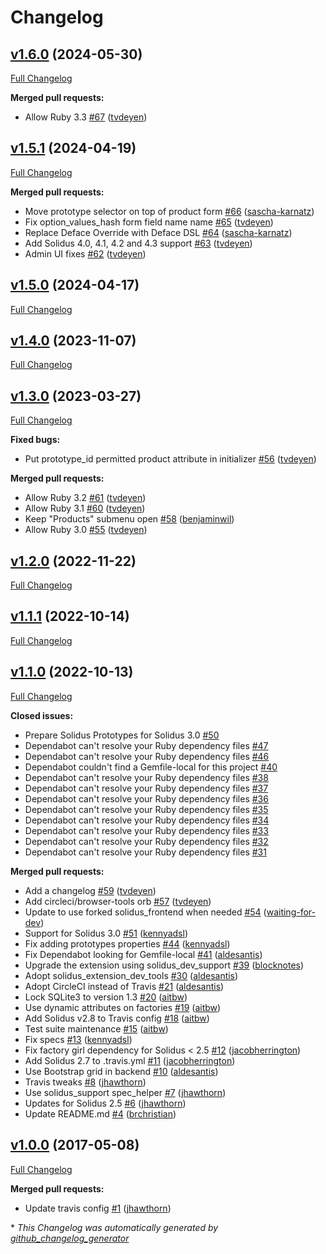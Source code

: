 # Changelog

## [v1.6.0](https://github.com/solidusio-contrib/solidus_prototypes/tree/v1.6.0) (2024-05-30)

[Full Changelog](https://github.com/solidusio-contrib/solidus_prototypes/compare/v1.5.1...v1.6.0)

**Merged pull requests:**

- Allow Ruby 3.3 [\#67](https://github.com/solidusio-contrib/solidus_prototypes/pull/67) ([tvdeyen](https://github.com/tvdeyen))

## [v1.5.1](https://github.com/solidusio-contrib/solidus_prototypes/tree/v1.5.1) (2024-04-19)

[Full Changelog](https://github.com/solidusio-contrib/solidus_prototypes/compare/v1.5.0...v1.5.1)

**Merged pull requests:**

- Move prototype selector on top of product form [\#66](https://github.com/solidusio-contrib/solidus_prototypes/pull/66) ([sascha-karnatz](https://github.com/sascha-karnatz))
- Fix option\_values\_hash form field name name [\#65](https://github.com/solidusio-contrib/solidus_prototypes/pull/65) ([tvdeyen](https://github.com/tvdeyen))
- Replace Deface Override with Deface DSL [\#64](https://github.com/solidusio-contrib/solidus_prototypes/pull/64) ([sascha-karnatz](https://github.com/sascha-karnatz))
- Add Solidus 4.0, 4.1, 4.2 and 4.3 support [\#63](https://github.com/solidusio-contrib/solidus_prototypes/pull/63) ([tvdeyen](https://github.com/tvdeyen))
- Admin UI fixes [\#62](https://github.com/solidusio-contrib/solidus_prototypes/pull/62) ([tvdeyen](https://github.com/tvdeyen))

## [v1.5.0](https://github.com/solidusio-contrib/solidus_prototypes/tree/v1.5.0) (2024-04-17)

[Full Changelog](https://github.com/solidusio-contrib/solidus_prototypes/compare/v1.4.0...v1.5.0)

## [v1.4.0](https://github.com/solidusio-contrib/solidus_prototypes/tree/v1.4.0) (2023-11-07)

[Full Changelog](https://github.com/solidusio-contrib/solidus_prototypes/compare/v1.3.0...v1.4.0)

## [v1.3.0](https://github.com/solidusio-contrib/solidus_prototypes/tree/v1.3.0) (2023-03-27)

[Full Changelog](https://github.com/solidusio-contrib/solidus_prototypes/compare/v1.2.0...v1.3.0)

**Fixed bugs:**

- Put prototype\_id permitted product attribute in initializer [\#56](https://github.com/solidusio-contrib/solidus_prototypes/pull/56) ([tvdeyen](https://github.com/tvdeyen))

**Merged pull requests:**

- Allow Ruby 3.2 [\#61](https://github.com/solidusio-contrib/solidus_prototypes/pull/61) ([tvdeyen](https://github.com/tvdeyen))
- Allow Ruby 3.1 [\#60](https://github.com/solidusio-contrib/solidus_prototypes/pull/60) ([tvdeyen](https://github.com/tvdeyen))
- Keep "Products" submenu open [\#58](https://github.com/solidusio-contrib/solidus_prototypes/pull/58) ([benjaminwil](https://github.com/benjaminwil))
- Allow Ruby 3.0 [\#55](https://github.com/solidusio-contrib/solidus_prototypes/pull/55) ([tvdeyen](https://github.com/tvdeyen))

## [v1.2.0](https://github.com/solidusio-contrib/solidus_prototypes/tree/v1.2.0) (2022-11-22)

[Full Changelog](https://github.com/solidusio-contrib/solidus_prototypes/compare/v1.1.1...v1.2.0)

## [v1.1.1](https://github.com/solidusio-contrib/solidus_prototypes/tree/v1.1.1) (2022-10-14)

[Full Changelog](https://github.com/solidusio-contrib/solidus_prototypes/compare/v1.1.0...v1.1.1)

## [v1.1.0](https://github.com/solidusio-contrib/solidus_prototypes/tree/v1.1.0) (2022-10-13)

[Full Changelog](https://github.com/solidusio-contrib/solidus_prototypes/compare/v1.0.0...v1.1.0)

**Closed issues:**

- Prepare Solidus Prototypes for Solidus 3.0 [\#50](https://github.com/solidusio-contrib/solidus_prototypes/issues/50)
- Dependabot can't resolve your Ruby dependency files [\#47](https://github.com/solidusio-contrib/solidus_prototypes/issues/47)
- Dependabot can't resolve your Ruby dependency files [\#46](https://github.com/solidusio-contrib/solidus_prototypes/issues/46)
- Dependabot couldn't find a Gemfile-local for this project [\#40](https://github.com/solidusio-contrib/solidus_prototypes/issues/40)
- Dependabot can't resolve your Ruby dependency files [\#38](https://github.com/solidusio-contrib/solidus_prototypes/issues/38)
- Dependabot can't resolve your Ruby dependency files [\#37](https://github.com/solidusio-contrib/solidus_prototypes/issues/37)
- Dependabot can't resolve your Ruby dependency files [\#36](https://github.com/solidusio-contrib/solidus_prototypes/issues/36)
- Dependabot can't resolve your Ruby dependency files [\#35](https://github.com/solidusio-contrib/solidus_prototypes/issues/35)
- Dependabot can't resolve your Ruby dependency files [\#34](https://github.com/solidusio-contrib/solidus_prototypes/issues/34)
- Dependabot can't resolve your Ruby dependency files [\#33](https://github.com/solidusio-contrib/solidus_prototypes/issues/33)
- Dependabot can't resolve your Ruby dependency files [\#32](https://github.com/solidusio-contrib/solidus_prototypes/issues/32)
- Dependabot can't resolve your Ruby dependency files [\#31](https://github.com/solidusio-contrib/solidus_prototypes/issues/31)

**Merged pull requests:**

- Add a changelog [\#59](https://github.com/solidusio-contrib/solidus_prototypes/pull/59) ([tvdeyen](https://github.com/tvdeyen))
- Add circleci/browser-tools orb [\#57](https://github.com/solidusio-contrib/solidus_prototypes/pull/57) ([tvdeyen](https://github.com/tvdeyen))
- Update to use forked solidus\_frontend when needed [\#54](https://github.com/solidusio-contrib/solidus_prototypes/pull/54) ([waiting-for-dev](https://github.com/waiting-for-dev))
- Support for Solidus 3.0 [\#51](https://github.com/solidusio-contrib/solidus_prototypes/pull/51) ([kennyadsl](https://github.com/kennyadsl))
- Fix adding prototypes properties [\#44](https://github.com/solidusio-contrib/solidus_prototypes/pull/44) ([kennyadsl](https://github.com/kennyadsl))
- Fix Dependabot looking for Gemfile-local [\#41](https://github.com/solidusio-contrib/solidus_prototypes/pull/41) ([aldesantis](https://github.com/aldesantis))
- Upgrade the extension using solidus\_dev\_support [\#39](https://github.com/solidusio-contrib/solidus_prototypes/pull/39) ([blocknotes](https://github.com/blocknotes))
- Adopt solidus\_extension\_dev\_tools [\#30](https://github.com/solidusio-contrib/solidus_prototypes/pull/30) ([aldesantis](https://github.com/aldesantis))
- Adopt CircleCI instead of Travis [\#21](https://github.com/solidusio-contrib/solidus_prototypes/pull/21) ([aldesantis](https://github.com/aldesantis))
- Lock SQLite3 to version 1.3 [\#20](https://github.com/solidusio-contrib/solidus_prototypes/pull/20) ([aitbw](https://github.com/aitbw))
- Use dynamic attributes on factories [\#19](https://github.com/solidusio-contrib/solidus_prototypes/pull/19) ([aitbw](https://github.com/aitbw))
- Add Solidus v2.8 to Travis config [\#18](https://github.com/solidusio-contrib/solidus_prototypes/pull/18) ([aitbw](https://github.com/aitbw))
- Test suite maintenance [\#15](https://github.com/solidusio-contrib/solidus_prototypes/pull/15) ([aitbw](https://github.com/aitbw))
- Fix specs [\#13](https://github.com/solidusio-contrib/solidus_prototypes/pull/13) ([kennyadsl](https://github.com/kennyadsl))
- Fix factory girl dependency for Solidus \< 2.5 [\#12](https://github.com/solidusio-contrib/solidus_prototypes/pull/12) ([jacobherrington](https://github.com/jacobherrington))
- Add Solidus 2.7 to .travis.yml [\#11](https://github.com/solidusio-contrib/solidus_prototypes/pull/11) ([jacobherrington](https://github.com/jacobherrington))
- Use Bootstrap grid in backend [\#10](https://github.com/solidusio-contrib/solidus_prototypes/pull/10) ([aldesantis](https://github.com/aldesantis))
- Travis tweaks [\#8](https://github.com/solidusio-contrib/solidus_prototypes/pull/8) ([jhawthorn](https://github.com/jhawthorn))
- Use solidus\_support spec\_helper [\#7](https://github.com/solidusio-contrib/solidus_prototypes/pull/7) ([jhawthorn](https://github.com/jhawthorn))
- Updates for Solidus 2.5 [\#6](https://github.com/solidusio-contrib/solidus_prototypes/pull/6) ([jhawthorn](https://github.com/jhawthorn))
- Update README.md [\#4](https://github.com/solidusio-contrib/solidus_prototypes/pull/4) ([brchristian](https://github.com/brchristian))

## [v1.0.0](https://github.com/solidusio-contrib/solidus_prototypes/tree/v1.0.0) (2017-05-08)

[Full Changelog](https://github.com/solidusio-contrib/solidus_prototypes/compare/10e23adb3b59a07e96cf89df41d794c5b7b330ee...v1.0.0)

**Merged pull requests:**

- Update travis config [\#1](https://github.com/solidusio-contrib/solidus_prototypes/pull/1) ([jhawthorn](https://github.com/jhawthorn))



\* *This Changelog was automatically generated by [github_changelog_generator](https://github.com/github-changelog-generator/github-changelog-generator)*
